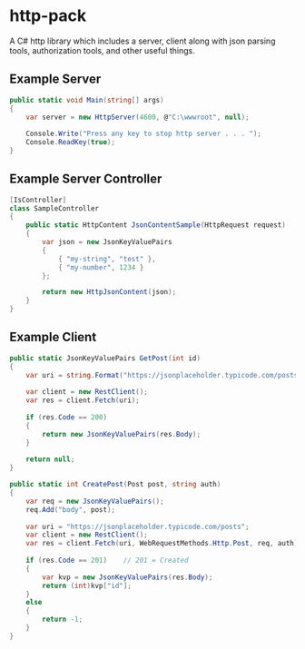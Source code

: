 # http-pack
A C# http library which includes a server, client along with json parsing tools, authorization tools, and other useful things.

## Example Server
```C#
public static void Main(string[] args)
{
    var server = new HttpServer(4600, @"C:\wwwroot", null);
            
    Console.Write("Press any key to stop http server . . . ");
    Console.ReadKey(true);
}
```

## Example Server Controller
```C#
[IsController]
class SampleController
{
    public static HttpContent JsonContentSample(HttpRequest request)
    {
        var json = new JsonKeyValuePairs
        {
            { "my-string", "test" },
            { "my-number", 1234 }
        };

        return new HttpJsonContent(json);
    }
}
```

## Example Client
```C#
public static JsonKeyValuePairs GetPost(int id)
{
    var uri = string.Format("https://jsonplaceholder.typicode.com/posts/{0}", id);
    
    var client = new RestClient();
    var res = client.Fetch(uri);
    
    if (res.Code == 200)
    {
        return new JsonKeyValuePairs(res.Body);
    }
    
    return null;
}

public static int CreatePost(Post post, string auth)
{
    var req = new JsonKeyValuePairs();
    req.Add("body", post);
    
    var uri = "https://jsonplaceholder.typicode.com/posts";
    var client = new RestClient();
    var res = client.Fetch(uri, WebRequestMethods.Http.Post, req, auth);
    
    if (res.Code == 201)    // 201 = Created
    {
        var kvp = new JsonKeyValuePairs(res.Body);
        return (int)kvp["id"];
    }
    else
    {
        return -1;
    }
}
```